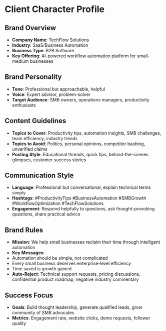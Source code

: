 # Client Character Profile

## Brand Overview
- **Company Name**: TechFlow Solutions
- **Industry**: SaaS/Business Automation
- **Business Type**: B2B Software
- **Key Offering**: AI-powered workflow automation platform for small-medium businesses

## Brand Personality
- **Tone**: Professional but approachable, helpful
- **Voice**: Expert advisor, problem-solver
- **Target Audience**: SMB owners, operations managers, productivity enthusiasts

## Content Guidelines
- **Topics to Cover**: Productivity tips, automation insights, SMB challenges, team efficiency, industry trends
- **Topics to Avoid**: Politics, personal opinions, competitor bashing, unverified claims
- **Posting Style**: Educational threads, quick tips, behind-the-scenes glimpses, customer success stories

## Communication Style
- **Language**: Professional but conversational, explain technical terms simply
- **Hashtags**: #ProductivityTips #BusinessAutomation #SMBGrowth #WorkflowOptimization #TechFlowSolutions
- **Engagement**: Respond helpfully to questions, ask thought-provoking questions, share practical advice

## Brand Rules
- **Mission**: We help small businesses reclaim their time through intelligent automation
- **Key Messages**: 
 - Automation should be simple, not complicated
 - Every small business deserves enterprise-level efficiency
 - Time saved is growth gained
- **Auto-Reject**: Technical support requests, pricing discussions, confidential product roadmap, negative industry commentary

## Success Focus
- **Goals**: Build thought leadership, generate qualified leads, grow community of SMB advocates
- **Metrics**: Engagement rate, website clicks, demo requests, follower quality